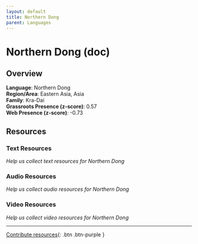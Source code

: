 ```yaml
---
layout: default
title: Northern Dong
parent: Languages
---
```


# Northern Dong (doc)

## Overview

**Language**: Northern Dong  
**Region/Area**: Eastern Asia, Asia  
**Family**: Kra-Dai  
**Grassroots Presence (z-score)**: 0.57  
**Web Presence (z-score)**: -0.73  

## Resources

### Text Resources
*Help us collect text resources for Northern Dong*

### Audio Resources
*Help us collect audio resources for Northern Dong*

### Video Resources
*Help us collect video resources for Northern Dong*

---

[Contribute resources](https://forms.office.com/e/1SfLJx3u1r){: .btn .btn-purple }
